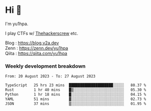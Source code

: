 # Hi 👋

I'm yu1hpa.

I play CTFs w/ [Thehackerscrew](https://www.thehackerscrew.team/) etc.

Blog : https://blog.y2a.dev  
Zenn : https://zenn.dev/yu1hpa  
Qiita : https://qiita.com/yu1hpa  

### Weekly development breakdown

<!--START_SECTION:waka-->

```txt
From: 20 August 2023 - To: 27 August 2023

TypeScript   25 hrs 23 mins  ████████████████████░░░░░   80.37 %
Rust         1 hr 40 mins    █▒░░░░░░░░░░░░░░░░░░░░░░░   05.30 %
Python       1 hr 18 mins    █░░░░░░░░░░░░░░░░░░░░░░░░   04.15 %
YAML         51 mins         ▓░░░░░░░░░░░░░░░░░░░░░░░░   02.73 %
JSON         37 mins         ▒░░░░░░░░░░░░░░░░░░░░░░░░   01.95 %
```

<!--END_SECTION:waka-->

